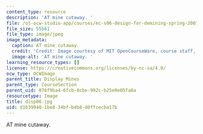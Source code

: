 ```yaml
---
content_type: resource
description: 'AT mine cutaway. '
file: /ol-ocw-studio-app/courses/ec-s06-design-for-demining-spring-2007/d1b399401be834bfbdb8d0ffcecba17b_disp06.jpg
file_size: 55561
file_type: image/jpeg
image_metadata:
  caption: AT mine cutaway.
  credit: 'Credit: Image courtesy of MIT OpenCourseWare, course staff, and students.'
  image-alt: 'AT mine cutaway. '
learning_resource_types: []
license: https://creativecommons.org/licenses/by-nc-sa/4.0/
ocw_type: OCWImage
parent_title: Display Mines
parent_type: CourseSection
parent_uid: 076f9ba4-6fcb-8cbe-992c-b25e9e05fa8a
resourcetype: Image
title: disp06.jpg
uid: d1b39940-1be8-34bf-bdb8-d0ffcecba17b
---
```

AT mine cutaway. 